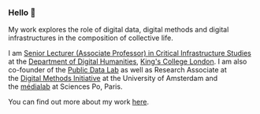 ### Hello 🌴

My work explores the role of digital data, digital methods and digital infrastructures in the composition of collective life.

I am [Senior Lecturer (Associate Professor) in Critical Infrastructure Studies](https://www.kcl.ac.uk/people/dr-jonathan-gray) at the [Department of Digital Humanities](https://www.kcl.ac.uk/ddh), [King's College London](https://kcl.ac.uk/). I am also co-founder of the [Public Data Lab](https://publicdatalab.org/) as well as Research Associate at the [Digital Methods Initiative](https://digitalmethods.net/) at the University of Amsterdam and the [médialab](https://www.medialab.sciences-po.fr/) at Sciences Po, Paris.

You can find out more about my work [here](https://jonathangray.org/).
